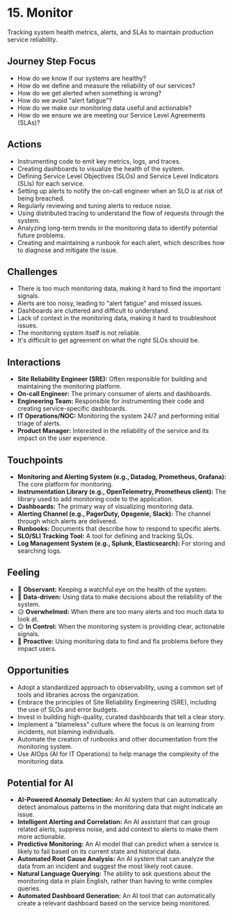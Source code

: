# 15. Monitor

Tracking system health metrics, alerts, and SLAs to maintain production service reliability.

## Journey Step Focus

*   How do we know if our systems are healthy?
*   How do we define and measure the reliability of our services?
*   How do we get alerted when something is wrong?
*   How do we avoid "alert fatigue"?
*   How do we make our monitoring data useful and actionable?
*   How do we ensure we are meeting our Service Level Agreements (SLAs)?

## Actions

*   Instrumenting code to emit key metrics, logs, and traces.
*   Creating dashboards to visualize the health of the system.
*   Defining Service Level Objectives (SLOs) and Service Level Indicators (SLIs) for each service.
*   Setting up alerts to notify the on-call engineer when an SLO is at risk of being breached.
*   Regularly reviewing and tuning alerts to reduce noise.
*   Using distributed tracing to understand the flow of requests through the system.
*   Analyzing long-term trends in the monitoring data to identify potential future problems.
*   Creating and maintaining a runbook for each alert, which describes how to diagnose and mitigate the issue.

## Challenges

*   There is too much monitoring data, making it hard to find the important signals.
*   Alerts are too noisy, leading to "alert fatigue" and missed issues.
*   Dashboards are cluttered and difficult to understand.
*   Lack of context in the monitoring data, making it hard to troubleshoot issues.
*   The monitoring system itself is not reliable.
*   It's difficult to get agreement on what the right SLOs should be.

## Interactions

*   **Site Reliability Engineer (SRE):** Often responsible for building and maintaining the monitoring platform.
*   **On-call Engineer:** The primary consumer of alerts and dashboards.
*   **Engineering Team:** Responsible for instrumenting their code and creating service-specific dashboards.
*   **IT Operations/NOC:** Monitoring the system 24/7 and performing initial triage of alerts.
*   **Product Manager:** Interested in the reliability of the service and its impact on the user experience.

## Touchpoints

*   **Monitoring and Alerting System (e.g., Datadog, Prometheus, Grafana):** The core platform for monitoring.
*   **Instrumentation Library (e.g., OpenTelemetry, Prometheus client):** The library used to add monitoring code to the application.
*   **Dashboards:** The primary way of visualizing monitoring data.
*   **Alerting Channel (e.g., PagerDuty, Opsgenie, Slack):** The channel through which alerts are delivered.
*   **Runbooks:** Documents that describe how to respond to specific alerts.
*   **SLO/SLI Tracking Tool:** A tool for defining and tracking SLOs.
*   **Log Management System (e.g., Splunk, Elasticsearch):** For storing and searching logs.

## Feeling

*   🧐 **Observant:** Keeping a watchful eye on the health of the system.
*   🤔 **Data-driven:** Using data to make decisions about the reliability of the system.
*   😥 **Overwhelmed:** When there are too many alerts and too much data to look at.
*   😌 **In Control:** When the monitoring system is providing clear, actionable signals.
*   💪 **Proactive:** Using monitoring data to find and fix problems before they impact users.

## Opportunities

*   Adopt a standardized approach to observability, using a common set of tools and libraries across the organization.
*   Embrace the principles of Site Reliability Engineering (SRE), including the use of SLOs and error budgets.
*   Invest in building high-quality, curated dashboards that tell a clear story.
*   Implement a "blameless" culture where the focus is on learning from incidents, not blaming individuals.
*   Automate the creation of runbooks and other documentation from the monitoring system.
*   Use AIOps (AI for IT Operations) to help manage the complexity of the monitoring data.

## Potential for AI

*   **AI-Powered Anomaly Detection:** An AI system that can automatically detect anomalous patterns in the monitoring data that might indicate an issue.
*   **Intelligent Alerting and Correlation:** An AI assistant that can group related alerts, suppress noise, and add context to alerts to make them more actionable.
*   **Predictive Monitoring:** An AI model that can predict when a service is likely to fail based on its current state and historical data.
*   **Automated Root Cause Analysis:** An AI system that can analyze the data from an incident and suggest the most likely root cause.
*   **Natural Language Querying:** The ability to ask questions about the monitoring data in plain English, rather than having to write complex queries.
*   **Automated Dashboard Generation:** An AI tool that can automatically create a relevant dashboard based on the service being monitored.
